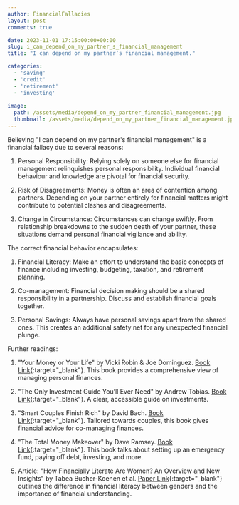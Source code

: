 ```yaml
---
author: FinancialFallacies
layout: post
comments: true

date: 2023-11-01 17:15:00:00+00:00  
slug: i_can_depend_on_my_partner_s_financial_management
title: "I can depend on my partner’s financial management."

categories:
  - 'saving'
  - 'credit'
  - 'retirement'
  - 'investing'
  
image:
  path: /assets/media/depend_on_my_partner_financial_management.jpg
  thumbnail: /assets/media/depend_on_my_partner_financial_management.jpg
---
```


Believing "I can depend on my partner's financial management" is a financial fallacy due to several reasons:

1. Personal Responsibility: Relying solely on someone else for financial management relinquishes personal responsibility. Individual financial behaviour and knowledge are pivotal for financial security.

2. Risk of Disagreements: Money is often an area of contention among partners. Depending on your partner entirely for financial matters might contribute to potential clashes and disagreements.

3. Change in Circumstance: Circumstances can change swiftly. From relationship breakdowns to the sudden death of your partner, these situations demand personal financial vigilance and ability.

The correct financial behavior encapsulates:

1. Financial Literacy: Make an effort to understand the basic concepts of finance including investing, budgeting, taxation, and retirement planning.

2. Co-management: Financial decision making should be a shared responsibility in a partnership. Discuss and establish financial goals together.

3. Personal Savings: Always have personal savings apart from the shared ones. This creates an additional safety net for any unexpected financial plunge.

Further readings:

1. "Your Money or Your Life" by Vicki Robin & Joe Dominguez. [Book Link](){:target="_blank"}.
This book provides a comprehensive view of managing personal finances.
   
2. "The Only Investment Guide You’ll Ever Need" by Andrew Tobias. [Book Link](){:target="_blank"}.
A clear, accessible guide on investments.

3. "Smart Couples Finish Rich" by David Bach. [Book Link](){:target="_blank"}. 
Tailored towards couples, this book gives financial advice for co-managing finances.

4. "The Total Money Makeover" by Dave Ramsey. [Book Link](){:target="_blank"}.
This book talks about setting up an emergency fund, paying off debt, investing, and more.

5. Article: "How Financially Literate Are Women? An Overview and New Insights" by Tabea Bucher-Koenen et al. [Paper Link](https://gflec.org/wp-content/uploads/2016/02/WP-2016-1-How-Financially-Literate-Are-Women.pdf){:target="_blank"}
outlines the difference in financial literacy between genders and the importance of financial understanding.
